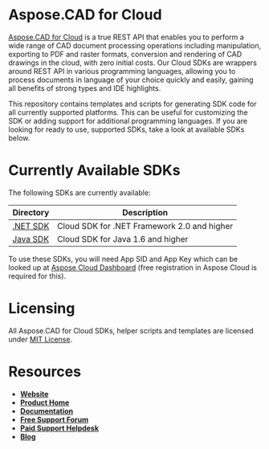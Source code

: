 # Aspose.CAD for Cloud
[Aspose.CAD for Cloud](https://products.aspose.cloud/CAD/cloud) is a true REST API that enables you to perform a wide range of CAD document processing operations including manipulation, exporting to PDF and raster formats, conversion and rendering of CAD drawings in the cloud, with zero initial costs. Our Cloud SDKs are wrappers around REST API in various programming languages, allowing you to process documents in language of your choice quickly and easily, gaining all benefits of strong types and IDE highlights. 

This repository contains templates and scripts for generating SDK code for all currently supported platforms. This can be useful for customizing the SDK or adding support for additional programming languages. If you are looking for ready to use, supported SDKs, take a look at available SDKs below.

# Currently Available SDKs

The following SDKs are currently available:

Directory | Description
--------- | -----------
[.NET SDK](https://github.com/aspose-CAD-cloud/aspose-CAD-cloud-dotnet) | Cloud SDK for .NET Framework 2.0 and higher
[Java SDK](https://github.com/aspose-CAD-cloud/aspose-CAD-cloud-java) | Cloud SDK for Java 1.6 and higher

To use these SDKs, you will need App SID and App Key which can be looked up at [Aspose Cloud Dashboard](https://dashboard.aspose.cloud/#/apps) (free registration in Aspose Cloud is required for this).

# Licensing
All Aspose.CAD for Cloud SDKs, helper scripts and templates are licensed under [MIT License](LICENSE).

# Resources
+ [**Website**](https://www.aspose.cloud)
+ [**Product Home**](https://products.aspose.cloud/CAD/cloud)
+ [**Documentation**](https://docs.aspose.cloud/display/cadcloud/Home)
+ [**Free Support Forum**](https://forum.aspose.cloud/c/CAD)
+ [**Paid Support Helpdesk**](https://helpdesk.aspose.cloud/)
+ [**Blog**](https://blog.aspose.cloud/category/aspose-products/aspose-CAD-product-family/)

